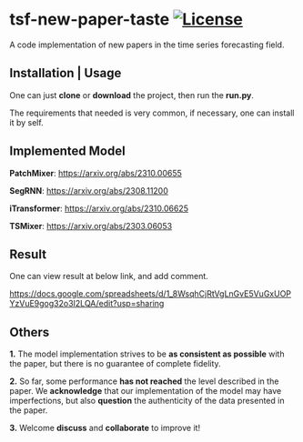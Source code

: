 # tsf-new-paper-taste [![License](https://img.shields.io/badge/License-MIT-blue.svg)](LICENSE)

A code implementation of new papers in the time series forecasting field.


## Installation | Usage

One can just **clone** or **download** the project, then run the **run.py**. 

The requirements that needed is very common, if necessary, one can install it by self.

## Implemented Model

**PatchMixer**: https://arxiv.org/abs/2310.00655

**SegRNN**: https://arxiv.org/abs/2308.11200

**iTransformer**: https://arxiv.org/abs/2310.06625

**TSMixer**: https://arxiv.org/abs/2303.06053

## Result

One can view result at below link, and add comment.

https://docs.google.com/spreadsheets/d/1_8WsqhCjRtVgLnGvE5VuGxUOPYzVuE9gog32o3I2LQA/edit?usp=sharing

## Others

**1.** The model implementation strives to be **as consistent as possible** with the paper, but there is no guarantee of complete fidelity.

**2.** So far, some performance **has not reached** the level described in the paper. We **acknowledge** that our implementation of the model may have imperfections, but also **question** the authenticity of the data presented in the paper.

**3.** Welcome **discuss** and **collaborate** to improve it!
